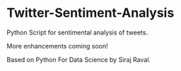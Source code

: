 # Twitter-Sentiment-Analysis
Python Script for sentimental analysis of tweets.

More enhancements coming soon!

Based on Python For Data Science by Siraj Raval.
